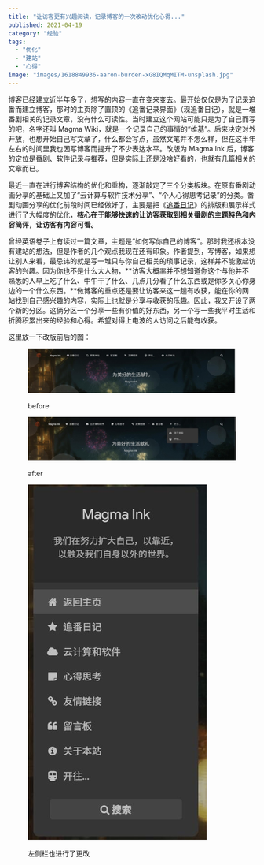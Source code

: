 ```yaml
---
title: "让访客更有兴趣阅读，记录博客的一次改动优化心得..."
published: 2021-04-19
category: "经验"
tags:
  - "优化"
  - "建站"
  - "心得"
image: "images/1618849936-aaron-burden-xG8IQMqMITM-unsplash.jpg"
---
```


博客已经建立近半年多了，想写的内容一直在变来变去。最开始仅仅是为了记录追番而建立博客，那时的主页除了置顶的《追番记录界面》（现追番日记），就是一堆番剧相关的记录文章，没有什么可读性。当时建立这个网站可能只是为了自己而写的吧，名字还叫 Magma Wiki，就是一个记录自己的事情的“维基”。后来决定对外开放，也想开始自己写文章了，什么都会写点，虽然文笔并不怎么样，但在这半年左右的时间里我也因写博客而提升了不少表达水平。改版为 Magma Ink 后，博客的定位是番剧、软件记录与推荐，但是实际上还是没啥好看的，也就有几篇相关的文章而已。

最近一直在进行博客结构的优化和重构，逐渐敲定了三个分类板块。在原有番剧动画分享的基础上又加了“云计算与软件技术分享”、“个人心得思考记录”的分类。番剧动画分享的优化前段时间已经做好了，主要是把《[追番日记](https://magma.ink/fan/)》的排版和展示样式进行了大幅度的优化，**核心在于能够快速的让访客获取到相关番剧的主题特色和内容简评，让访客有内容可看。**

曾经英语卷子上有读过一篇文章，主题是“如何写你自己的博客”。那时我还根本没有建站的想法，但是作者的几个观点我现在还有印象。作者提到，写博客，如果想让别人来看，最忌讳的就是写一堆只与你自己相关的琐事记录，这样并不能激起访客的兴趣。因为你也不是什么大人物，**访客大概率并不想知道你这个与他并不熟悉的人早上吃了什么、中午干了什么、几点几分看了什么东西或是你多关心你身边的一个什么东西。**做博客的重点还是要让访客来这一趟有收获，能在你的网站找到自己感兴趣的内容，实际上也就是分享与收获的乐趣。因此，我又开设了两个新的分区。这俩分区一个分享一些有价值的好东西，另一个写一些我平时生活和折腾积累出来的经验和心得。希望对得上电波的人访问之后能有收获。

这里放一下改版前后的图：

<figure>

![](images/1618849384-before.jpg)

<figcaption>

before

</figcaption>

</figure>

<figure>

![](images/1618849393-after1.jpg)

<figcaption>

after

</figcaption>

</figure>

<figure>

![](images/1618849394-after2.jpg)

<figcaption>

左侧栏也进行了更改

</figcaption>

</figure>
